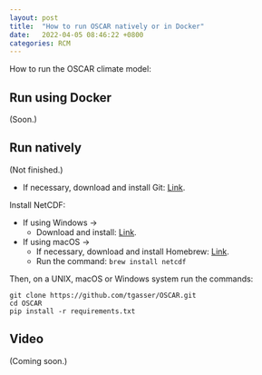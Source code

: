 ```yaml
---
layout: post
title:  "How to run OSCAR natively or in Docker"
date:   2022-04-05 08:46:22 +0800
categories: RCM
---
```

How to run the OSCAR climate model:

## Run using Docker

(Soon.)

## Run natively

(Not finished.)

- If necessary, download and install Git: [Link](https://git-scm.com/downloads).

Install NetCDF:

- If using Windows &rarr; 
  - Download and install: [Link](https://downloads.unidata.ucar.edu/netcdf/).
- If using macOS &rarr;
  - If necessary, download and install Homebrew: [Link](https://brew.sh/).
  - Run the command:  `brew install netcdf`

Then, on a UNIX, macOS or Windows system run the commands:

```
git clone https://github.com/tgasser/OSCAR.git
cd OSCAR
pip install -r requirements.txt
```

## Video

(Coming soon.)
